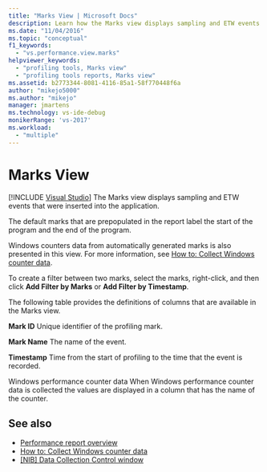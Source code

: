 ```yaml
---
title: "Marks View | Microsoft Docs"
description: Learn how the Marks view displays sampling and ETW events that were inserted into the application.
ms.date: "11/04/2016"
ms.topic: "conceptual"
f1_keywords:
  - "vs.performance.view.marks"
helpviewer_keywords:
  - "profiling tools, Marks view"
  - "profiling tools reports, Marks view"
ms.assetid: b2773344-8081-4116-85a1-58f770448f6a
author: "mikejo5000"
ms.author: "mikejo"
manager: jmartens
ms.technology: vs-ide-debug
monikerRange: 'vs-2017'
ms.workload:
  - "multiple"
---
```

# Marks View

 [!INCLUDE [Visual Studio](~/includes/applies-to-version/vs-windows-only.md)]
The Marks view displays sampling and ETW events that were inserted into the application.

 The default marks that are prepopulated in the report label the start of the program and the end of the program.

 Windows counters data from automatically generated marks is also presented in this view. For more information, see [How to: Collect Windows counter data](../profiling/how-to-collect-windows-counter-data.md).

 To create a filter between two marks, select the marks, right-click, and then click **Add Filter by Marks** or **Add Filter by Timestamp**.

 The following table provides the definitions of columns that are available in the Marks view.

 **Mark ID**
 Unique identifier of the profiling mark.

 **Mark Name**
 The name of the event.

 **Timestamp**
 Time from the start of profiling to the time that the event is recorded.

 Windows performance counter data
 When Windows performance counter data is collected the values are displayed in a column that has the name of the counter.

## See also
- [Performance report overview](../profiling/performance-report-overview.md)
- [How to: Collect Windows counter data](../profiling/how-to-collect-windows-counter-data.md)
- [&#91;NIB&#93; Data Collection Control window](/previous-versions/bb385767(v=vs.110))